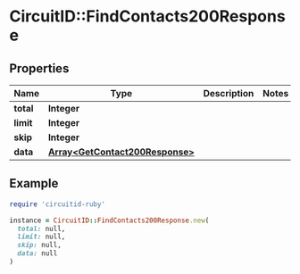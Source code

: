 # CircuitID::FindContacts200Response

## Properties

| Name | Type | Description | Notes |
| ---- | ---- | ----------- | ----- |
| **total** | **Integer** |  |  |
| **limit** | **Integer** |  |  |
| **skip** | **Integer** |  |  |
| **data** | [**Array&lt;GetContact200Response&gt;**](GetContact200Response.md) |  |  |

## Example

```ruby
require 'circuitid-ruby'

instance = CircuitID::FindContacts200Response.new(
  total: null,
  limit: null,
  skip: null,
  data: null
)
```

